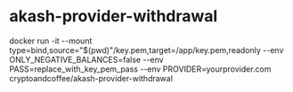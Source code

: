# akash-provider-withdrawal


docker run -it --mount type=bind,source="$(pwd)"/key.pem,target=/app/key.pem,readonly --env ONLY_NEGATIVE_BALANCES=false --env PASS=replace_with_key_pem_pass --env PROVIDER=yourprovider.com cryptoandcoffee/akash-provider-withdrawal
